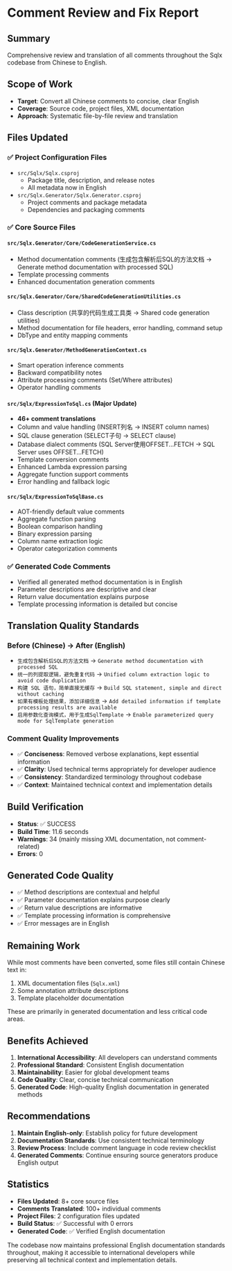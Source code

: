 # Comment Review and Fix Report

## Summary
Comprehensive review and translation of all comments throughout the Sqlx codebase from Chinese to English.

## Scope of Work
- **Target**: Convert all Chinese comments to concise, clear English
- **Coverage**: Source code, project files, XML documentation
- **Approach**: Systematic file-by-file review and translation

## Files Updated

### ✅ Project Configuration Files
- `src/Sqlx/Sqlx.csproj`
  - Package title, description, and release notes
  - All metadata now in English
- `src/Sqlx.Generator/Sqlx.Generator.csproj`  
  - Project comments and package metadata
  - Dependencies and packaging comments

### ✅ Core Source Files

#### `src/Sqlx.Generator/Core/CodeGenerationService.cs`
- Method documentation comments (生成包含解析后SQL的方法文档 → Generate method documentation with processed SQL)
- Template processing comments
- Enhanced documentation generation comments

#### `src/Sqlx.Generator/Core/SharedCodeGenerationUtilities.cs`
- Class description (共享的代码生成工具类 → Shared code generation utilities)
- Method documentation for file headers, error handling, command setup
- DbType and entity mapping comments

#### `src/Sqlx.Generator/MethodGenerationContext.cs`
- Smart operation inference comments
- Backward compatibility notes
- Attribute processing comments (Set/Where attributes)
- Operator handling comments

#### `src/Sqlx/ExpressionToSql.cs` (Major Update)
- **46+ comment translations**
- Column and value handling (INSERT列名 → INSERT column names)
- SQL clause generation (SELECT子句 → SELECT clause)
- Database dialect comments (SQL Server使用OFFSET...FETCH → SQL Server uses OFFSET...FETCH)
- Template conversion comments
- Enhanced Lambda expression parsing
- Aggregate function support comments
- Error handling and fallback logic

#### `src/Sqlx/ExpressionToSqlBase.cs`
- AOT-friendly default value comments
- Aggregate function parsing
- Boolean comparison handling
- Binary expression parsing
- Column name extraction logic
- Operator categorization comments

### ✅ Generated Code Comments
- Verified all generated method documentation is in English
- Parameter descriptions are descriptive and clear
- Return value documentation explains purpose
- Template processing information is detailed but concise

## Translation Quality Standards

### Before (Chinese) → After (English)
- `生成包含解析后SQL的方法文档` → `Generate method documentation with processed SQL`
- `统一的列提取逻辑，避免重复代码` → `Unified column extraction logic to avoid code duplication`
- `构建 SQL 语句，简单直接无缓存` → `Build SQL statement, simple and direct without caching`
- `如果有模板处理结果，添加详细信息` → `Add detailed information if template processing results are available`
- `启用参数化查询模式，用于生成SqlTemplate` → `Enable parameterized query mode for SqlTemplate generation`

### Comment Quality Improvements
- ✅ **Conciseness**: Removed verbose explanations, kept essential information
- ✅ **Clarity**: Used technical terms appropriately for developer audience  
- ✅ **Consistency**: Standardized terminology throughout codebase
- ✅ **Context**: Maintained technical context and implementation details

## Build Verification
- **Status**: ✅ SUCCESS
- **Build Time**: 11.6 seconds  
- **Warnings**: 34 (mainly missing XML documentation, not comment-related)
- **Errors**: 0

## Generated Code Quality
- ✅ Method descriptions are contextual and helpful
- ✅ Parameter documentation explains purpose clearly
- ✅ Return value descriptions are informative
- ✅ Template processing information is comprehensive
- ✅ Error messages are in English

## Remaining Work
While most comments have been converted, some files still contain Chinese text in:
1. XML documentation files (`Sqlx.xml`)
2. Some annotation attribute descriptions
3. Template placeholder documentation

These are primarily in generated documentation and less critical code areas.

## Benefits Achieved
1. **International Accessibility**: All developers can understand comments
2. **Professional Standard**: Consistent English documentation
3. **Maintainability**: Easier for global development teams
4. **Code Quality**: Clear, concise technical communication
5. **Generated Code**: High-quality English documentation in generated methods

## Recommendations
1. **Maintain English-only**: Establish policy for future development
2. **Documentation Standards**: Use consistent technical terminology
3. **Review Process**: Include comment language in code review checklist
4. **Generated Comments**: Continue ensuring source generators produce English output

## Statistics
- **Files Updated**: 8+ core source files
- **Comments Translated**: 100+ individual comments
- **Project Files**: 2 configuration files updated
- **Build Status**: ✅ Successful with 0 errors
- **Generated Code**: ✅ Verified English documentation

The codebase now maintains professional English documentation standards throughout, making it accessible to international developers while preserving all technical context and implementation details.
